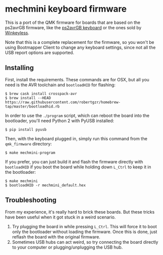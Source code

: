 mechmini keyboard firmware
==========================

This is a port of the QMK firmware for boards that are based on the
ps2avrGB firmware, like the [ps2avrGB
keyboard](https://www.keyclack.com/product/gb-ps2avrgb/) or the ones sold
by [Winkeyless](http://winkeyless.kr/product/ps2avrgb-parts/).

Note that this is a complete replacement for the firmware, so you won't be
using Bootmapper Client to change any keyboard settings, since not all the
USB report options are supported.


## Installing

First, install the requirements. These commands are for OSX, but all you
need is the AVR toolchain and `bootloadHID` for flashing:

```
$ brew cask install crosspack-avr
$ brew install --HEAD https://raw.githubusercontent.com/robertgzr/homebrew-tap/master/bootloadhid.rb
```

In order to use the `./program` script, which can reboot the board into
the bootloader, you'll need Python 2 with PyUSB installed:

```
$ pip install pyusb
```

Then, with the keyboard plugged in, simply run this command from the
`qmk_firmware` directory:

```
$ make mechmini-program
```

If you prefer, you can just build it and flash the firmware directly with
`bootloadHID` if you boot the board while holding down `L_Ctrl` to keep it
in the bootloader:

```
$ make mechmini
$ bootloadHID -r mechmini_default.hex
```

## Troubleshooting

From my experience, it's really hard to brick these boards. But these
tricks have been useful when it got stuck in a weird scenario.

1. Try plugging the board in while pressing `L_Ctrl`. This will force it
   to boot only the bootloader without loading the firmware. Once this is
   done, just reflash the board with the original firmware.
2. Sometimes USB hubs can act weird, so try connecting the board directly
   to your computer or plugging/unplugging the USB hub.
